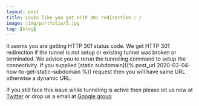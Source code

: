 ```yaml
---
layout: post
title: Looks like you got HTTP 301 redirection :-/
image: /img/portfolio/5.jpg
tag: [blog]
---
```


It seems you are getting HTTP 301 status code. We get HTTP 301 redirection if the tunnel is not setup or existing tunnel was broken or terminated. We advice you to rerun the tunneling command to setup the connectivity. If you supplied [static subdomain]({% post_url 2020-02-04-how-to-get-static-subdomain %}) request then you will have same URL otherwise a dynamic URL.

If you still face this issue while tunneling is active then please let us now at [Twitter](https://twitter.com/sysb_ai) or drop us a email at [Google group](https://groups.google.com/forum/#!forum/sysb_ai)